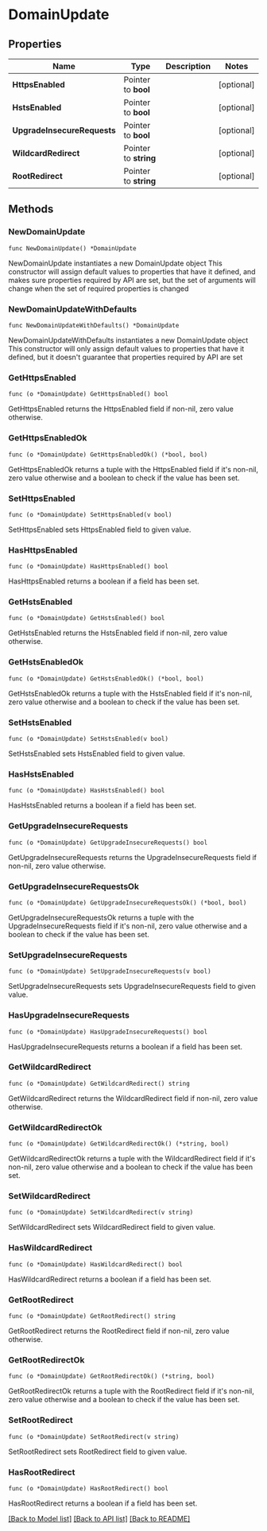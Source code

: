 # DomainUpdate

## Properties

Name | Type | Description | Notes
------------ | ------------- | ------------- | -------------
**HttpsEnabled** | Pointer to **bool** |  | [optional] 
**HstsEnabled** | Pointer to **bool** |  | [optional] 
**UpgradeInsecureRequests** | Pointer to **bool** |  | [optional] 
**WildcardRedirect** | Pointer to **string** |  | [optional] 
**RootRedirect** | Pointer to **string** |  | [optional] 

## Methods

### NewDomainUpdate

`func NewDomainUpdate() *DomainUpdate`

NewDomainUpdate instantiates a new DomainUpdate object
This constructor will assign default values to properties that have it defined,
and makes sure properties required by API are set, but the set of arguments
will change when the set of required properties is changed

### NewDomainUpdateWithDefaults

`func NewDomainUpdateWithDefaults() *DomainUpdate`

NewDomainUpdateWithDefaults instantiates a new DomainUpdate object
This constructor will only assign default values to properties that have it defined,
but it doesn't guarantee that properties required by API are set

### GetHttpsEnabled

`func (o *DomainUpdate) GetHttpsEnabled() bool`

GetHttpsEnabled returns the HttpsEnabled field if non-nil, zero value otherwise.

### GetHttpsEnabledOk

`func (o *DomainUpdate) GetHttpsEnabledOk() (*bool, bool)`

GetHttpsEnabledOk returns a tuple with the HttpsEnabled field if it's non-nil, zero value otherwise
and a boolean to check if the value has been set.

### SetHttpsEnabled

`func (o *DomainUpdate) SetHttpsEnabled(v bool)`

SetHttpsEnabled sets HttpsEnabled field to given value.

### HasHttpsEnabled

`func (o *DomainUpdate) HasHttpsEnabled() bool`

HasHttpsEnabled returns a boolean if a field has been set.

### GetHstsEnabled

`func (o *DomainUpdate) GetHstsEnabled() bool`

GetHstsEnabled returns the HstsEnabled field if non-nil, zero value otherwise.

### GetHstsEnabledOk

`func (o *DomainUpdate) GetHstsEnabledOk() (*bool, bool)`

GetHstsEnabledOk returns a tuple with the HstsEnabled field if it's non-nil, zero value otherwise
and a boolean to check if the value has been set.

### SetHstsEnabled

`func (o *DomainUpdate) SetHstsEnabled(v bool)`

SetHstsEnabled sets HstsEnabled field to given value.

### HasHstsEnabled

`func (o *DomainUpdate) HasHstsEnabled() bool`

HasHstsEnabled returns a boolean if a field has been set.

### GetUpgradeInsecureRequests

`func (o *DomainUpdate) GetUpgradeInsecureRequests() bool`

GetUpgradeInsecureRequests returns the UpgradeInsecureRequests field if non-nil, zero value otherwise.

### GetUpgradeInsecureRequestsOk

`func (o *DomainUpdate) GetUpgradeInsecureRequestsOk() (*bool, bool)`

GetUpgradeInsecureRequestsOk returns a tuple with the UpgradeInsecureRequests field if it's non-nil, zero value otherwise
and a boolean to check if the value has been set.

### SetUpgradeInsecureRequests

`func (o *DomainUpdate) SetUpgradeInsecureRequests(v bool)`

SetUpgradeInsecureRequests sets UpgradeInsecureRequests field to given value.

### HasUpgradeInsecureRequests

`func (o *DomainUpdate) HasUpgradeInsecureRequests() bool`

HasUpgradeInsecureRequests returns a boolean if a field has been set.

### GetWildcardRedirect

`func (o *DomainUpdate) GetWildcardRedirect() string`

GetWildcardRedirect returns the WildcardRedirect field if non-nil, zero value otherwise.

### GetWildcardRedirectOk

`func (o *DomainUpdate) GetWildcardRedirectOk() (*string, bool)`

GetWildcardRedirectOk returns a tuple with the WildcardRedirect field if it's non-nil, zero value otherwise
and a boolean to check if the value has been set.

### SetWildcardRedirect

`func (o *DomainUpdate) SetWildcardRedirect(v string)`

SetWildcardRedirect sets WildcardRedirect field to given value.

### HasWildcardRedirect

`func (o *DomainUpdate) HasWildcardRedirect() bool`

HasWildcardRedirect returns a boolean if a field has been set.

### GetRootRedirect

`func (o *DomainUpdate) GetRootRedirect() string`

GetRootRedirect returns the RootRedirect field if non-nil, zero value otherwise.

### GetRootRedirectOk

`func (o *DomainUpdate) GetRootRedirectOk() (*string, bool)`

GetRootRedirectOk returns a tuple with the RootRedirect field if it's non-nil, zero value otherwise
and a boolean to check if the value has been set.

### SetRootRedirect

`func (o *DomainUpdate) SetRootRedirect(v string)`

SetRootRedirect sets RootRedirect field to given value.

### HasRootRedirect

`func (o *DomainUpdate) HasRootRedirect() bool`

HasRootRedirect returns a boolean if a field has been set.


[[Back to Model list]](../README.md#documentation-for-models) [[Back to API list]](../README.md#documentation-for-api-endpoints) [[Back to README]](../README.md)


